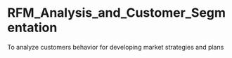 # RFM_Analysis_and_Customer_Segmentation
To analyze customers behavior for developing market strategies and plans
